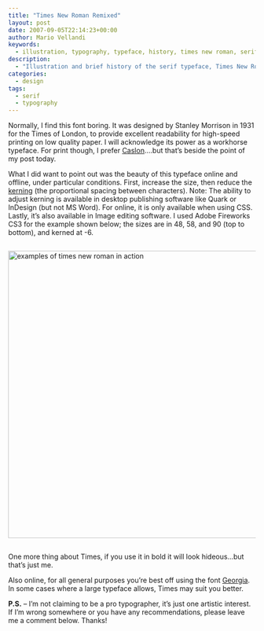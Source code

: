 ```yaml
---
title: "Times New Roman Remixed"
layout: post
date: 2007-09-05T22:14:23+00:00
author: Mario Vellandi
keywords:
  - illustration, typography, typeface, history, times new roman, serif, graphic design
description:
  - "Illustration and brief history of the serif typeface, Times New Roman. It's actually not that bad if you tighten the letter spacing and enlarge."
categories:
  - design
tags:
  - serif
  - typography
---
```

Normally, I find this font boring. It was designed by Stanley Morrison in 1931 for the Times of London, to provide excellent readability for high-speed printing on low quality paper. I will acknowledge its power as a workhorse typeface. For print though, I prefer [Caslon](http://en.wikipedia.org/wiki/Caslon "wikipedia article on the caslon typeface")&#8230;.but that&#8217;s beside the point of my post today.

What I did want to point out was the beauty of this typeface online and offline, under particular conditions. First, increase the size, then reduce the [kerning](http://en.wikipedia.org/wiki/Kerning "wikipedia article on kerning") (the proportional spacing between characters). Note: The ability to adjust kerning is available in desktop publishing software like Quark or InDesign (but not MS Word). For online, it is only available when using CSS. Lastly, it&#8217;s also available in Image editing software. I used Adobe Fireworks CS3 for the example shown below; the sizes are in 48, 58, and 90 (top to bottom), and kerned at -6.

<img src="http://farm2.static.flickr.com/1005/1333062695_ab2f19ade5_o.jpg" alt="examples of times new roman in action" vspace="15" width="600" height="585" />

One more thing about Times, if you use it in bold it will look hideous&#8230;but that&#8217;s just me.

Also online, for all general purposes you&#8217;re best off using the font [Georgia](http://en.wikipedia.org/wiki/Georgia_%28typeface%29 "wikipedia article on the typeface georgia"). In some cases where a large typeface allows, Times may suit you better.

__P.S.__ &#8211; I&#8217;m not claiming to be a pro typographer, it&#8217;s just one artistic interest. If I&#8217;m wrong somewhere or you have any recommendations, please leave me a comment below. Thanks!
